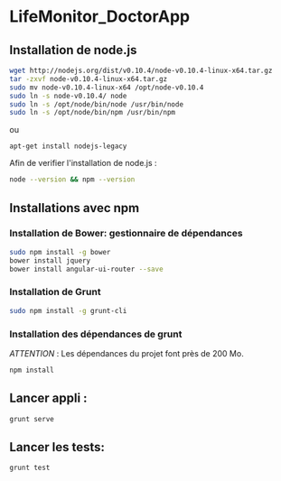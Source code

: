 # LifeMonitor_DoctorApp


## Installation de node.js
```bash
wget http://nodejs.org/dist/v0.10.4/node-v0.10.4-linux-x64.tar.gz
tar -zxvf node-v0.10.4-linux-x64.tar.gz
sudo mv node-v0.10.4-linux-x64 /opt/node-v0.10.4
sudo ln -s node-v0.10.4/ node
sudo ln -s /opt/node/bin/node /usr/bin/node
sudo ln -s /opt/node/bin/npm /usr/bin/npm
```
ou
```
apt-get install nodejs-legacy
```
Afin de verifier l'installation de node.js :
```bash
node --version && npm --version
```

## Installations avec npm
### Installation de Bower: gestionnaire de dépendances

```bash
sudo npm install -g bower
bower install jquery
bower install angular-ui-router --save
```

### Installation de Grunt
```bash
sudo npm install -g grunt-cli
```

### Installation des dépendances de grunt
*ATTENTION* : Les dépendances du projet font près de 200 Mo.
```bash
npm install
```

## Lancer appli :

```bash
grunt serve
```

## Lancer les tests:

```bash
grunt test
```